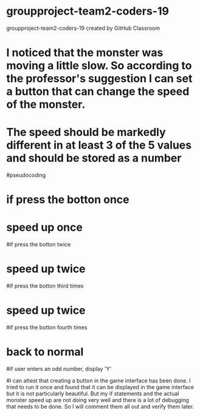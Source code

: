 # groupproject-team2-coders-19
groupproject-team2-coders-19 created by GitHub Classroom


# I noticed that the monster was moving a little slow. So according to the professor's suggestion I can set a button that can change the speed of the monster.
# The speed should be markedly different in at least 3 of the 5 values and should be stored as a number


#pseudocoding
# if press the botton once
#    speed up once
#if press the botton twice
#    speed up twice
#if press the botton third times
#     speed up twice
#if press the botton fourth times
#     back to normal
#if user enters an odd number, display 'Y'

#I can attest that creating a button in the game interface has been done. I tried to run it once and found that it can be displayed in the game interface but it is not particularly beautiful. But my if statements and the actual monster speed up are not doing very well and there is a lot of debugging that needs to be done. So I will comment them all out and verify them later.
